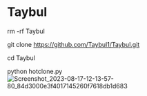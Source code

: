 # Taybul

rm -rf Taybul

git clone https://github.com/Taybul1/Taybul.git 

cd Taybul

python hotclone.py
![Screenshot_2023-08-17-12-13-57-80_84d3000e3f4017145260f7618db1d683](https://github.com/Taybul1/Taybul/assets/139383900/d73def45-b85e-4c18-a981-f8c31a9f3010)
